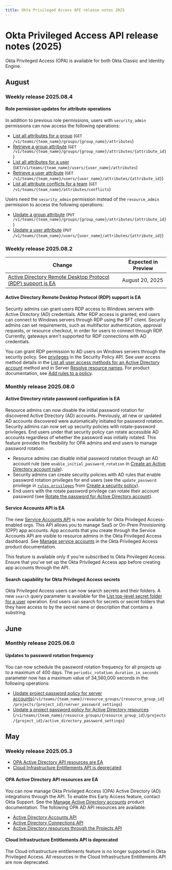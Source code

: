 ```yaml
---
title: Okta Privileged Access API release notes 2025
---
```


# Okta Privileged Access API release notes (2025)

Okta Privileged Access (OPA) is available for both Okta Classic and Identity Engine.

## August

### Weekly release 2025.08.4

#### Role permission updates for attribute operations

In addition to previous role permissions, users with `security_admin` permissions can now access the following operations:

* [List all attributes for a group](https://developer.okta.com/docs/api/openapi/opa/opa/tag/attributes/#tag/attributes/operation/ListGroupAttributes) (`GET /v1/teams/{team_name}/groups/{group_name}/attributes`)
* [Retrieve a group attribute](https://developer.okta.com/docs/api/openapi/opa/opa/tag/attributes/#tag/attributes/operation/FetchGroupAttribute) (`GET /v1/teams/{team_name}/groups/{group_name}/attributes/{attribute_id}`)
* [List all attributes for a user](https://developer.okta.com/docs/api/openapi/opa/opa/tag/attributes/#tag/attributes/operation/ListUserAttributes) (`GET/v1/teams/{team_name}/users/{user_name}/attributes`)
* [Retrieve a user attribute](https://developer.okta.com/docs/api/openapi/opa/opa/tag/attributes/#tag/attributes/operation/FetchUserAttribute) (`GET /v1/teams/{team_name}/users/{user_name}/attributes/{attribute_id}`)
* [List all attribute conflicts for a team](https://developer.okta.com/docs/api/openapi/opa/opa/tag/attributes/#tag/attributes/operation/ListTeamUserAttributeConflicts) (`GET /v1/teams/{team_name}/attributes/conflicts`)

Users need the `security_admin` permission instead of the `resource_admin` permission to access the following operations:

* [Update a group attribute](https://developer.okta.com/docs/api/openapi/opa/opa/tag/attributes/#tag/attributes/operation/UpdateGroupAttribute) (`PUT /v1/teams/{team_name}/groups/{group_name}/attributes/{attribute_id}`)
* [Update a user attribute](https://developer.okta.com/docs/api/openapi/opa/opa/tag/attributes/#tag/attributes/operation/UpdateUserAttribute) (`PUT /v1/teams/{team_name}/users/{user_name}/attributes/{attribute_id}`)

<!--OKTA-1000610 Preview date: August 28, 2025; Production date: August 29, 2025 -->

### Weekly release 2025.08.2

| Change | Expected in Preview |
|--------|---------------------|
| [Active Directory Remote Desktop Protocol (RDP) support is EA](#active-directory-remote-desktop-protocol-rdp-support-is-ea)| August 20, 2025 |

#### Active Directory Remote Desktop Protocol (RDP) support is EA

Security admins can grant users RDP access to Windows servers with Active Directory (AD) credentials. After RDP access is granted, end users can connect to Windows servers through RDP using the SFT client. Security admins can set requirements, such as multifactor authentication, approval requests, or resource checkout, in order for users to connect through RDP. Currently, gateways aren't supported for RDP connections with AD credentials.

You can grant RDP permission to AD users on Windows servers through the security policy. See [privileges](https://developer.okta.com/docs/api/openapi/opa/opa/tag/security-policy/#tag/security-policy/operation/CreateSecurityPolicy!path=rules/privileges&t=request) in the Security Policy API. See user access method details in the [List all user access methods for an Active Directory account](https://developer.okta.com/docs/api/openapi/opa/opa/tag/active-directory-accounts/#tag/active-directory-accounts/operation/ListUAMForActiveDirectoryAccount) method and in Server [Resolve resource names](https://developer.okta.com/docs/api/openapi/opa/opa/tag/servers/#tag/servers/operation/ResolveResource!c=200&path=results/user_access_methods&t=response). For product documentation, see [Add rules to a policy](https://help.okta.com/okta_help.htm?type=oie&id=pam-add-rules).
<!-- OKTA-943925 pam_active_directory_server_rdp Preview: Aug 20, 2025, Production: August 27, 2025 -->

### Monthly release 2025.08.0

#### Active Directory rotate password configuration is EA

Resource admins can now disable the initial password rotation for discovered Active Directory (AD) accounts. Previously, all new or updated AD accounts discovered were automatically initiated for password rotation. Security admins can now set up security policies with rotate-password privileges. End users under that security policy can rotate accessible AD accounts regardless of whether the password was initially rotated. This feature provides the flexibility for OPA admins and end users to manage password rotation.

* Resource admins can disable initial password rotation through an AD account rule (see `enable_initial_password_rotation` in [Create an Active Directory account rule](https://developer.okta.com/docs/api/openapi/opa/opa/tag/active-directory-accounts/#tag/active-directory-accounts/operation/createActiveDirectoryAccountRule)).
* Security admins can create security policies with AD rules that enable password rotation privileges for end users (see the `update_password` privilege in [`rules.privileges`](https://developer.okta.com/docs/api/openapi/opa/opa/tag/security-policy/#tag/security-policy/operation/CreateSecurityPolicy!path=rules/privileges&t=request) from [Create a security policy](https://developer.okta.com/docs/api/openapi/opa/opa/tag/security-policy/#tag/security-policy/operation/CreateSecurityPolicy)).
* End users with the rotate password privilege can rotate their account password (see [Rotate the password for Active Directory account](https://developer.okta.com/docs/api/openapi/opa/opa/tag/active-directory-accounts/#tag/active-directory-accounts/operation/rotateActiveDirectoryAccountPassword)).
<!-- OKTA-922640 and OKTA-911729 pam_active_directory_rotate_now FF -->

#### Service Accounts API is EA

The new [Service Accounts API](https://developer.okta.com/docs/api/openapi/okta-management/management/tag/ServiceAccount/) is now available for Okta Privileged Access-enabled orgs. This API allows you to manage SaaS or On-Prem Provisioning (OPP) app accounts. App accounts that you create through the Service Accounts API are visible to resource admins in the Okta Privileged Access dashboard. See [Manage service accounts](https://help.okta.com/okta_help.htm?type=oie&id=saas-manage-service-accounts) in the Okta Privileged Access product documentation.

This feature is available only if you're subscribed to Okta Privileged Access. Ensure that you've set up the Okta Privileged Access app before creating app accounts through the API.
<!-- OKTA-926544 OKTA-982940 SERVICE_ACCOUNTS_AD -->

#### Search capability for Okta Privileged Access secrets

Okta Privileged Access users can now search secrets and their folders. A new `search` query parameter is available for the [List top-level secret folder for a user](https://developer.okta.com/docs/api/openapi/opa/opa/tag/secrets/#tag/secrets/operation/ListTopLevelSecretFoldersForUser) operation. End users can search for secrets or secret folders that they have access to by the secret name or description that contains a substring. <!-- OKTA-977918 OKTA-949368 OKTA-986952 secrets_search FF -->

## June

### Monthly release 2025.06.0

#### Updates to password rotation frequency

You can now schedule the password rotation frequency for all projects up to a maximum of 400 days. The `periodic_rotation_duration_in_seconds` parameter now has a maximum value of 34,560,000 seconds in the following operations:

* [Update project password policy for server accounts](https://developer.okta.com/docs/api/openapi/opa/opa/tag/projects/#tag/projects/operation/UpdatePasswordPolicyForProject)(`/v1/teams/{team_name}/resource_groups/{resource_group_id}/projects/{project_id}/server_password_settings`)
* [Update a project password policy for Active Directory resources](https://developer.okta.com/docs/api/openapi/opa/opa/tag/projects/#tag/projects/operation/UpdateProjectPasswordPolicyForActiveDirectoryResources) (`/v1/teams/{team_name}/resource_groups/{resource_group_id}/projects/{project_id}/active_directory_password_settings`) <!-- OKTA-933767 -->

## May

### Weekly release 2025.05.3

* [OPA Active Directory API resources are EA](#opa-active-directory-api-resources-are-ea)
* [Cloud Infrastructure Entitlements API is deprecated](#cloud-infrastructure-entitlements-api-is-deprecated)

#### OPA Active Directory API resources are EA

You can now manage Okta Privileged Access (OPA) Active Directory (AD) integrations through the API. To enable this Early Access feature, contact Okta Support. See the [Manage Active Directory accounts](https://help.okta.com/oie/en-us/content/topics/privileged-access/pam-ad-accounts.htm) product documentation. The following OPA AD API resources are available:

* [Active Directory Accounts API](https://developer.okta.com/docs/api/openapi/opa/opa/tag/active-directory-accounts/)
* [Active Directory Connections API](https://developer.okta.com/docs/api/openapi/opa/opa/tag/active-directory-connections/)
* [Active Directory resources through the Projects API](https://developer.okta.com/docs/api/openapi/opa/opa/tag/projects/#tag/projects/operation/ListResourceGroupProjectActiveDirectoryAccounts)
<!--OKTA-928117 PAMActiveDirectoryEnabled -->

#### Cloud Infrastructure Entitlements API is deprecated

The Cloud infrastructure entitlements feature is no longer supported in Okta Privileged Access. All resources in the Cloud Infrastructure Entitlements API are now deprecated.
<!-- OKTA-940900 -->